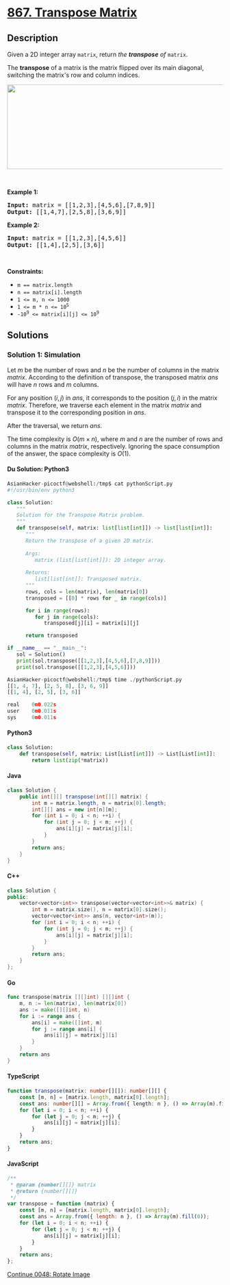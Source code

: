 # [867. Transpose Matrix](https://leetcode.com/problems/transpose-matrix)

## Description

<p>Given a 2D integer array <code>matrix</code>, return <em>the <strong>transpose</strong> of</em> <code>matrix</code>.</p>

<p>The <strong>transpose</strong> of a matrix is the matrix flipped over its main diagonal, switching the matrix&#39;s row and column indices.</p>

<p><img alt="" src="https://fastly.jsdelivr.net/gh/doocs/leetcode@main/solution/0800-0899/0867.Transpose%20Matrix/images/hint_transpose.png" style="width: 600px; height: 197px;" /></p>

<p>&nbsp;</p>
<p><strong class="example">Example 1:</strong></p>

<pre>
<strong>Input:</strong> matrix = [[1,2,3],[4,5,6],[7,8,9]]
<strong>Output:</strong> [[1,4,7],[2,5,8],[3,6,9]]
</pre>

<p><strong class="example">Example 2:</strong></p>

<pre>
<strong>Input:</strong> matrix = [[1,2,3],[4,5,6]]
<strong>Output:</strong> [[1,4],[2,5],[3,6]]
</pre>

<p>&nbsp;</p>
<p><strong>Constraints:</strong></p>

<ul>
	<li><code>m == matrix.length</code></li>
	<li><code>n == matrix[i].length</code></li>
	<li><code>1 &lt;= m, n &lt;= 1000</code></li>
	<li><code>1 &lt;= m * n &lt;= 10<sup>5</sup></code></li>
	<li><code>-10<sup>9</sup> &lt;= matrix[i][j] &lt;= 10<sup>9</sup></code></li>
</ul>

## Solutions

### Solution 1: Simulation

Let $m$ be the number of rows and $n$ be the number of columns in the matrix $\textit{matrix}$. According to the definition of transpose, the transposed matrix $\textit{ans}$ will have $n$ rows and $m$ columns.

For any position $(i, j)$ in $\textit{ans}$, it corresponds to the position $(j, i)$ in the matrix $\textit{matrix}$. Therefore, we traverse each element in the matrix $\textit{matrix}$ and transpose it to the corresponding position in $\textit{ans}$.

After the traversal, we return $\textit{ans}$.

The time complexity is $O(m \times n)$, where $m$ and $n$ are the number of rows and columns in the matrix $\textit{matrix}$, respectively. Ignoring the space consumption of the answer, the space complexity is $O(1)$.

#### Du Solution: Python3
```python
AsianHacker-picoctf@webshell:/tmp$ cat pythonScript.py 
#!/usr/bin/env python3

class Solution:
   """
   Solution for the Transpose Matrix problem.
   """
   def transpose(self, matrix: list[list[int]]) -> list[list[int]]:
      """
      Return the transpose of a given 2D matrix.
      
      Args:
         matrix (list[list[int]]): 2D integer array.
      
      Returns:
         list[list[int]]: Transposed matrix.
      """
      rows, cols = len(matrix), len(matrix[0])
      transposed = [[0] * rows for _ in range(cols)]

      for i in range(rows):
         for j in range(cols):
            transposed[j][i] = matrix[i][j]

      return transposed

if __name__ == "__main__":
   sol = Solution()
   print(sol.transpose([[1,2,3],[4,5,6],[7,8,9]]))
   print(sol.transpose([[1,2,3],[4,5,6]]))

AsianHacker-picoctf@webshell:/tmp$ time ./pythonScript.py 
[[1, 4, 7], [2, 5, 8], [3, 6, 9]]
[[1, 4], [2, 5], [3, 6]]

real    0m0.022s
user    0m0.011s
sys     0m0.011s
```

#### Python3

```python
class Solution:
    def transpose(self, matrix: List[List[int]]) -> List[List[int]]:
        return list(zip(*matrix))
```

#### Java

```java
class Solution {
    public int[][] transpose(int[][] matrix) {
        int m = matrix.length, n = matrix[0].length;
        int[][] ans = new int[n][m];
        for (int i = 0; i < n; ++i) {
            for (int j = 0; j < m; ++j) {
                ans[i][j] = matrix[j][i];
            }
        }
        return ans;
    }
}
```

#### C++

```cpp
class Solution {
public:
    vector<vector<int>> transpose(vector<vector<int>>& matrix) {
        int m = matrix.size(), n = matrix[0].size();
        vector<vector<int>> ans(n, vector<int>(m));
        for (int i = 0; i < n; ++i) {
            for (int j = 0; j < m; ++j) {
                ans[i][j] = matrix[j][i];
            }
        }
        return ans;
    }
};
```

#### Go

```go
func transpose(matrix [][]int) [][]int {
	m, n := len(matrix), len(matrix[0])
	ans := make([][]int, n)
	for i := range ans {
		ans[i] = make([]int, m)
		for j := range ans[i] {
			ans[i][j] = matrix[j][i]
		}
	}
	return ans
}
```

#### TypeScript

```ts
function transpose(matrix: number[][]): number[][] {
    const [m, n] = [matrix.length, matrix[0].length];
    const ans: number[][] = Array.from({ length: n }, () => Array(m).fill(0));
    for (let i = 0; i < n; ++i) {
        for (let j = 0; j < m; ++j) {
            ans[i][j] = matrix[j][i];
        }
    }
    return ans;
}
```

#### JavaScript

```js
/**
 * @param {number[][]} matrix
 * @return {number[][]}
 */
var transpose = function (matrix) {
    const [m, n] = [matrix.length, matrix[0].length];
    const ans = Array.from({ length: n }, () => Array(m).fill(0));
    for (let i = 0; i < n; ++i) {
        for (let j = 0; j < m; ++j) {
            ans[i][j] = matrix[j][i];
        }
    }
    return ans;
};
```

[Continue 0048: Rotate Image](../../0000-0099/0048.Rotate%20Image/README.md)